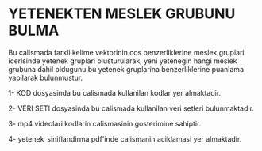 # YETENEKTEN MESLEK GRUBUNU BULMA

Bu calismada farkli kelime vektorinin cos benzerliklerine meslek gruplari icerisinde yetenek gruplari olusturularak, yeni yetenegin hangi meslek grubuna dahil oldugunu bu yetenek gruplarina benzerliklerine puanlama yapilarak bulunmustur.

1- KOD dosyasinda bu calismada kullanilan kodlar yer almaktadir.

2- VERI SETI dosyasinda bu calismada kullanilan veri setleri bulunmaktadir.

3- mp4 videolari kodlarin calismasinin gosterimine sahiptir.

4- yetenek_siniflandirma pdf'inde calismanin aciklamasi yer almaktadir.

